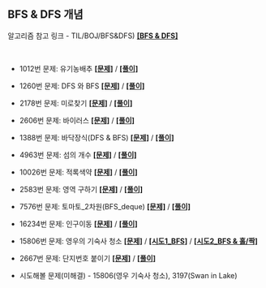 ## BFS & DFS 개념

알고리즘 참고 링크 - TIL/BOJ/BFS&DFS) **[[BFS & DFS]](https://github.com/GGamangCoder/TIL/blob/main/Algorithm/BFS%26DFS.md)**

<br>

* 1012번 문제: 유기농배추  **[[문제]](https://www.acmicpc.net/problem/1012)** / **[[풀이]](1012.py)**
* 1260번 문제: DFS 와 BFS **[[문제]](https://www.acmicpc.net/problem/1260)** / **[[풀이]](1260.py)**  
* 2178번 문제: 미로찾기 **[[문제]](https://www.acmicpc.net/problem/2178)** / **[[풀이]](2178.py)**  

* 2606번 문제: 바이러스 **[[문제]](https://www.acmicpc.net/problem/2606)** / **[[풀이]](2606.py)**  
* 1388번 문제: 바닥장식(DFS & BFS) **[[문제]](https://www.acmicpc.net/problem/1388)** / **[[풀이]](1388.py)**  
* 4963번 문제: 섬의 개수 **[[문제]](https://www.acmicpc.net/problem/4963)** / **[[풀이]](4963.py)**  
* 10026번 문제: 적록색약 **[[문제]](https://www.acmicpc.net/problem/10026)** / **[[풀이]](10026.py)**  
* 2583번 문제: 영역 구하기 **[[문제]](https://www.acmicpc.net/problem/2583)** / **[[풀이]](2583.py)**  
* 7576번 문제: 토마토_2차원(BFS_deque) **[[문제]](https://www.acmicpc.net/problem/7576)** / **[[풀이]](7576.py)**  

* 16234번 문제: 인구이동 **[[문제]](https://www.acmicpc.net/problem/16234)** / **[[풀이]](16234.py)**  
* 15806번 문제: 영우의 기숙사 청소 **[[문제]](https://www.acmicpc.net/problem/15806)** / **[[시도1_BFS]](15806(Dom)(try).py)** / **[[시도2_BFS & 홀/짝]](15806(Dom).py)**
* 2667번 문제: 단지번호 붙이기 **[[문제]](https://www.acmicpc.net/problem/2667)** / **[[풀이]](2667.py)**  


* 시도해볼 문제(미해결) - 15806(영우 기숙사 청소), 3197(Swan in Lake)